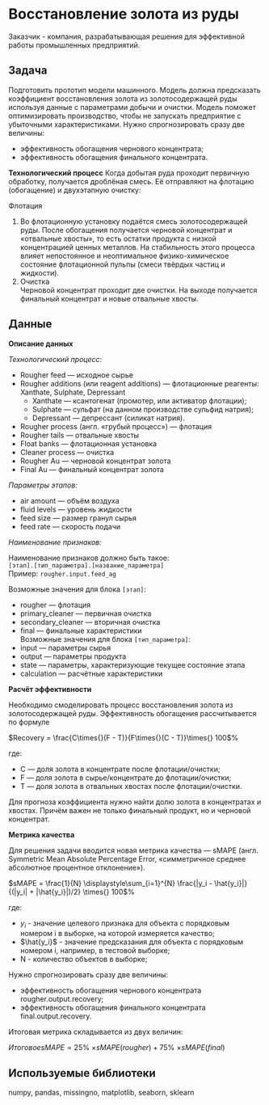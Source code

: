 # Восстановление золота из руды
Заказчик - компания, разрабатывающая решения для эффективной работы промышленных предприятий.

## Задача
Подготовить прототип модели машинного. Модель должна предсказать коэффициент восстановления золота из золотосодержащей руды используя данные с параметрами добычи и очистки.
Модель поможет оптимизировать производство, чтобы не запускать предприятие с убыточными характеристиками.
Нужно спрогнозировать сразу две величины:  
- эффективность обогащения чернового концентрата;  
- эффективность обогащения финального концентрата.

**Технологический процесс**
Когда добытая руда проходит первичную обработку, получается дроблёная смесь. Её отправляют на флотацию (обогащение) и двухэтапную очистку:

Флотация  
1. Во флотационную установку подаётся смесь золотосодержащей руды. После обогащения получается черновой концентрат и «отвальные хвосты», то есть остатки продукта с низкой концентрацией ценных металлов.
На стабильность этого процесса влияет непостоянное и неоптимальное физико-химическое состояние флотационной пульпы (смеси твёрдых частиц и жидкости).  
2. Очистка  
Черновой концентрат проходит две очистки. На выходе получается финальный концентрат и новые отвальные хвосты.  

## Данные

**Описание данных**

*Технологический процесс:*    
- Rougher feed — исходное сырье  
- Rougher additions (или reagent additions) — флотационные реагенты: Xanthate, Sulphate, Depressant  
    - Xanthate — ксантогенат (промотер, или активатор флотации);   
    - Sulphate — сульфат (на данном производстве сульфид натрия);  
    - Depressant — депрессант (силикат натрия).  
- Rougher process (англ. «грубый процесс») — флотация  
- Rougher tails — отвальные хвосты  
- Float banks — флотационная установка  
- Cleaner process — очистка  
- Rougher Au — черновой концентрат золота  
- Final Au — финальный концентрат золота  

*Параметры этапов:*  
- air amount — объём воздуха  
- fluid levels — уровень жидкости  
- feed size — размер гранул сырья  
- feed rate — скорость подачи  

*Наименование признаков:*  

Наименование признаков должно быть такое:  
`[этап].[тип_параметра].[название_параметра]`  
Пример: `rougher.input.feed_ag`  

Возможные значения для блока `[этап]`:  
- rougher — флотация    
- primary_cleaner — первичная очистка  
- secondary_cleaner — вторичная очистка  
- final — финальные характеристики  
Возможные значения для блока `[тип_параметра]`:  
- input — параметры сырья  
- output — параметры продукта  
- state — параметры, характеризующие текущее состояние этапа  
- calculation — расчётные характеристики  

**Расчёт эффективности**  

Необходимо смоделировать процесс восстановления золота из золотосодержащей руды.
Эффективность обогащения рассчитывается по формуле  

$Recovery = \frac{C\times{}(F - T)}{F\times{}(C - T)}\times{} 100$%

где:  
- C — доля золота в концентрате после флотации/очистки;  
- F — доля золота в сырье/концентрате до флотации/очистки;  
- T — доля золота в отвальных хвостах после флотации/очистки.

Для прогноза коэффициента нужно найти долю золота в концентратах и хвостах. Причём важен не только финальный продукт, но и черновой концентрат.  

**Метрика качества**

Для решения задачи вводится новая метрика качества — sMAPE (англ. Symmetric Mean Absolute Percentage Error, «симметричное среднее абсолютное процентное отклонение»).

$sMAPE = \frac{1}{N} \displaystyle\sum_{i=1}^{N} \frac{|y_i - \hat{y_i}|}{(|y_i| + |\hat{y_i}|)/2} \times{} 100$%

где:  
- $y_i$ - значение целевого признака для объекта с порядковым номером i в выборке, на которой измеряется качество;  
- $\hat{y_i}$ - значение предсказания для объекта с порядковым номером i, например, в тестовой выборке;  
- N - количество объектов в выборке;  

Нужно спрогнозировать сразу две величины:
- эффективность обогащения чернового концентрата rougher.output.recovery;
- эффективность обогащения финального концентрата final.output.recovery.

Итоговая метрика складывается из двух величин:

$Итоговое sMAPE = 25$% $\times{} sMAPE(rougher) + 75$% $\times{} sMAPE(final)$

## Используемые библиотеки
numpy, pandas, missingno, matplotlib, seaborn, sklearn
